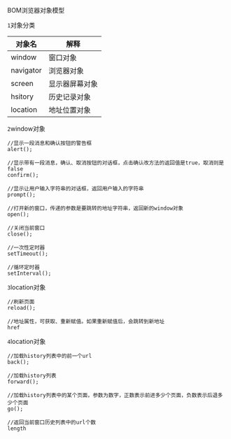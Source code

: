 BOM浏览器对象模型

`1`对象分类

| 对象名    | 解释           |
| --------- | -------------- |
| window    | 窗口对象       |
| navigator | 浏览器对象     |
| screen    | 显示器屏幕对象 |
| hsitory   | 历史记录对象   |
| location  | 地址位置对象   |

`2`window对象

```
//显示一段消息和确认按钮的警告框
alert();

//显示带有一段消息，确认、取消按钮的对话框，点击确认改方法的返回值是true，取消则是false
confirm();

//显示让用户输入字符串的对话框，返回用户输入的字符串
prompt();

//打开新的窗口，传递的参数是要跳转的地址字符串，返回新的window对象
open();

//关闭当前窗口
close();

//一次性定时器
setTimeout();

//循环定时器
setInterval();
```

`3`location对象

```
//刷新页面
reload();

//地址属性，可获取、重新赋值。如果重新赋值后，会跳转到新地址
href
```

`4`location对象

```
//加载history列表中的前一个url
back();

//加载history列表
forward();

//加载history列表中的某个页面，参数为数字，正数表示前进多少个页面，负数表示后退多少个页面
go();

//返回当前窗口历史列表中的url个数
length
```

